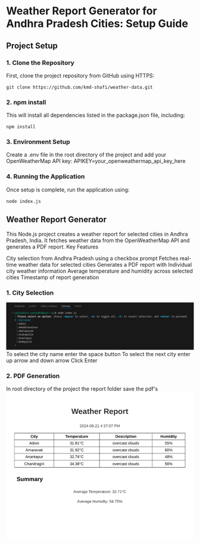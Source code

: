 # Weather Report Generator for Andhra Pradesh Cities: Setup Guide

## Project Setup

### 1. Clone the Repository
First, clone the project repository from GitHub using HTTPS:
```
git clone https://github.com/kmd-shafi/weather-data.git
```
### 2. npm install
This will install all dependencies listed in the package.json file, including:
```
npm install
```
### 3. Environment Setup
Create a .env file in the root directory of the project and add your OpenWeatherMap API key:
APIKEY=your_openweathermap_api_key_here

### 4. Running the Application
Once setup is complete, run the application using:
```
node index.js
```
## Weather Report Generator
This Node.js project creates a weather report for selected cities in Andhra Pradesh, India. It fetches weather data from the OpenWeatherMap API and generates a PDF report.
Key Features

City selection from Andhra Pradesh using a checkbox prompt
Fetches real-time weather data for selected cities
Generates a PDF report with Individual city weather information
Average temperature and humidity across selected cities
Timestamp of report generation

### 1. City Selection

![City Selection](image.png)
To select the city name enter the space button
To select the next city enter up arrow and down arrow
Click Enter

### 2. PDF Generation
In root directory of the project the report folder save the pdf's
![City Selection](image1.png)

